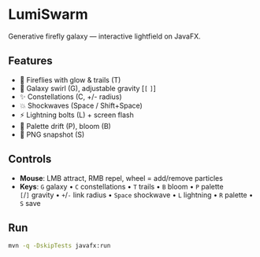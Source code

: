 # LumiSwarm
Generative firefly galaxy — interactive lightfield on JavaFX.

## Features
- 🎇 Fireflies with glow & trails (T)
- 🌌 Galaxy swirl (G), adjustable gravity [`[` `]`]
- ✨ Constellations (C, +/- radius)
- 💥 Shockwaves (Space / Shift+Space)
- ⚡ Lightning bolts (L) + screen flash
- 🎨 Palette drift (P), bloom (B)
- 💾 PNG snapshot (S)

## Controls
- **Mouse**: LMB attract, RMB repel, wheel = add/remove particles  
- **Keys**: `G` galaxy • `C` constellations • `T` trails • `B` bloom • `P` palette  
  `[`/`]` gravity • `+`/`-` link radius • `Space` shockwave • `L` lightning • `R` palette • `S` save

## Run
```bash
mvn -q -DskipTests javafx:run
